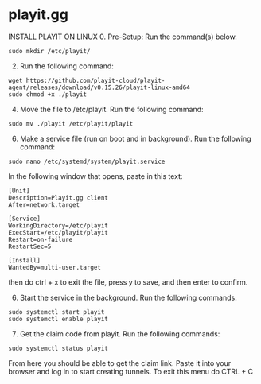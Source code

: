 # playit.gg

INSTALL PLAYIT ON LINUX
0. Pre-Setup: Run the command(s) below.
```
sudo mkdir /etc/playit/
```
2. Run the following command:
```
wget https://github.com/playit-cloud/playit-agent/releases/download/v0.15.26/playit-linux-amd64
sudo chmod +x ./playit
```

4. Move the file to /etc/playit. Run the following command:
```
sudo mv ./playit /etc/playit/playit
```
6. Make a service file (run on boot and in background). Run the following command:
```
sudo nano /etc/systemd/system/playit.service
```
In the following window that opens, paste in this text:
```
[Unit]
Description=Playit.gg client
After=network.target

[Service]
WorkingDirectory=/etc/playit
ExecStart=/etc/playit/playit
Restart=on-failure
RestartSec=5

[Install]
WantedBy=multi-user.target
```
then do ctrl + x to exit the file, press y to save, and then enter to confirm.

6. Start the service in the background. Run the following commands:
```
sudo systemctl start playit
sudo systemctl enable playit
```
7. Get the claim code from playit. Run the following commands:
```
sudo systemctl status playit
```
From here you should be able to get the claim link. Paste it into your browser and log in to start creating tunnels.
To exit this menu do CTRL + C
